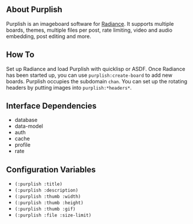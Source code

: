 About Purplish
--------------
Purplish is an imageboard software for [Radiance](https://github.com/Shinmera/Radiance). It supports multiple boards, themes, multiple files per post, rate limiting, video and audio embedding, post editing and more.

How To
------
Set up Radiance and load Purplish with quicklisp or ASDF. Once Radiance has been started up, you can use `purplish:create-board` to add new boards. Purplish occupies the subdomain `chan`. You can set up the rotating headers by putting images into `purplish:*headers*`.

Interface Dependencies
----------------------
* database
* data-model
* auth
* cache
* profile
* rate

Configuration Variables
-----------------------
* `(:purplish :title)`
* `(:purplish :description)`
* `(:purplish :thumb :width)`
* `(:purplish :thumb :height)`
* `(:purplish :thumb :gif)`
* `(:purplish :file :size-limit)`
